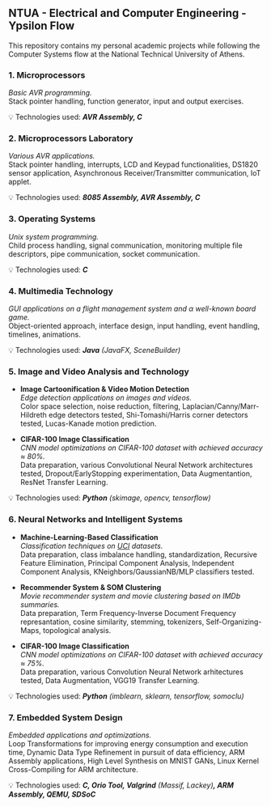 ## NTUA - Electrical and Computer Engineering - Ypsilon Flow

This repository contains my personal academic projects while following the Computer Systems flow at the National Technical University of Athens.

### 1. Microprocessors
_Basic AVR programming._  
Stack pointer handling, function generator, input and output exercises.

:bulb: Technologies used: ***AVR Assembly, C***

### 2. Microprocessors Laboratory
_Various AVR applications._  
Stack pointer handling, interrupts, LCD and Keypad functionalities, DS1820 sensor application, Asynchronous Receiver/Transmitter communication, IoT applet.

:bulb: Technologies used: ***8085 Assembly, AVR Assembly, C***

### 3. Operating Systems
_Unix system programming._  
Child process handling, signal communication, monitoring multiple file descriptors, pipe communication, socket communication.

:bulb: Technologies used: ***C***

### 4. Multimedia Technology
_GUI applications on a flight management system and α well-known board game._  
Object-oriented approach, interface design, input handling, event handling, timelines, animations.

:bulb: Technologies used: ***Java*** _(JavaFX, SceneBuilder)_

### 5. Image and Video Analysis and Technology

- **Image Cartoonification & Video Motion Detection**  
_Edge detection applications on images and videos._  
Color space selection, noise reduction, filtering, Laplacian/Canny/Marr-Hildreth edge detectors tested, Shi-Tomashi/Harris corner detectors tested, Lucas-Kanade motion prediction.

- **CIFAR-100 Image Classification**  
_CNN model optimizations on CIFAR-100 dataset with achieved accuracy ≈ 80%._  
Data preparation, various Convolutional Neural Network architectures tested, Dropout/EarlyStopping experimentation, Data Augmentantion, ResNet Transfer Learning.

:bulb: Technologies used: ***Python*** _(skimage, opencv, tensorflow)_

### 6. Neural Networks and Intelligent Systems

- **Machine-Learning-Based Classification**  
_Classification techniques on [UCI](https://archive.ics.uci.edu/ml/index.php) datasets._  
Data preparation, class imbalance handling, standardization, Recursive Feature Elimination, Principal Component Analysis, Independent Component Analysis, KNeighbors/GaussianNB/MLP classifiers tested.

- **Recommender System & SOM Clustering**  
_Movie recommender system and movie clustering based on IMDb summaries._  
Data preparation, Term Frequency-Inverse Document Frequency represantation, cosine similarity, stemming, tokenizers, Self-Organizing-Maps, topological analysis.

- **CIFAR-100 Image Classification**  
_CNN model optimizations on CIFAR-100 dataset with achieved accuracy ≈ 75%._  
Data preparation, various Convolution Neural Network arhitectures tested, Data Augmentation, VGG19 Transfer Learning.

:bulb: Technologies used: ***Python*** _(imblearn, sklearn, tensorflow, somoclu)_

### 7. Embedded System Design
_Embedded applications and optimizations._   
Loop Transformations for improving energy consumption and execution time, Dynamic Data Type Refinement in pursuit of data efficiency, ARM Assembly applications, High Level Synthesis on MNIST GANs, Linux Kernel Cross-Compiling for ARM architecture.

:bulb: Technologies used: ***C, Orio Tool, Valgrind*** _(Massif, Lackey)_***, ARM Assembly, QEMU, SDSoC***

